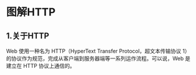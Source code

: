 # 图解HTTP
## **1.关于HTTP**
Web 使用一种名为 HTTP（HyperText Transfer Protocol，超文本传输协议 1）的协议作为规范，完成从客户端到服务器端等一系列运作流程。可以说，Web 是建立在 HTTP 协议上通信的。
